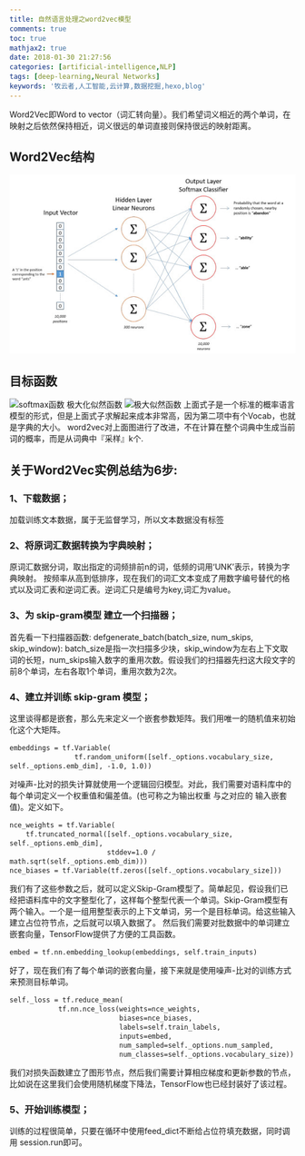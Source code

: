 ```yaml
---
title: 自然语言处理之word2vec模型
comments: true
toc: true
mathjax2: true
date: 2018-01-30 21:27:56
categories: [artificial-intelligence,NLP]
tags: [deep-learning,Neural Networks]
keywords: '牧云者,人工智能,云计算,数据挖掘,hexo,blog'
---
```

Word2Vec即Word to vector（词汇转向量）。我们希望词义相近的两个单词，在映射之后依然保持相近，词义很远的单词直接则保持很远的映射距离。
 <!--more-->
## Word2Vec结构
![skip-gram模型架构](img/model.jpg)

## 目标函数
![softmax函数](/img/softmax.png)
极大化似然函数
![极大似然函数](/img/log-likelihood.png)
上面式子是一个标准的概率语言模型的形式，但是上面式子求解起来成本非常高，因为第二项中有个Vocab，也就是字典的大小。
word2vec对上面图进行了改进，不在计算在整个词典中生成当前词的概率，而是从词典中『采样』k个.


## 关于Word2Vec实例总结为6步:

### 1、下载数据；
加载训练文本数据，属于无监督学习，所以文本数据没有标签

### 2、将原词汇数据转换为字典映射；
原词汇数据分词，取出指定的词频排前n的词，低频的词用‘UNK’表示，转换为字典映射。
按频率从高到低排序，现在我们的词汇文本变成了用数字编号替代的格式以及词汇表和逆词汇表。逆词汇只是编号为key,词汇为value。

### 3、为 skip-gram模型 建立一个扫描器；
首先看一下扫描器函数:
defgenerate_batch(batch_size, num_skips, skip_window):
batch_size是指一次扫描多少块，skip_window为左右上下文取词的长短，num_skips输入数字的重用次数。假设我们的扫描器先扫这大段文字的前8个单词，左右各取1个单词，重用次数为2次。

### 4、建立并训练 skip-gram 模型；
这里谈得都是嵌套，那么先来定义一个嵌套参数矩阵。我们用唯一的随机值来初始化这个大矩阵。
```
embeddings = tf.Variable(
                tf.random_uniform([self._options.vocabulary_size, self._options.emb_dim], -1.0, 1.0))
```
对噪声-比对的损失计算就使用一个逻辑回归模型。对此，我们需要对语料库中的每个单词定义一个权重值和偏差值。(也可称之为输出权重 与之对应的 输入嵌套值)。定义如下。
```
nce_weights = tf.Variable(
    tf.truncated_normal([self._options.vocabulary_size, self._options.emb_dim],
                        stddev=1.0 / math.sqrt(self._options.emb_dim)))
nce_biases = tf.Variable(tf.zeros([self._options.vocabulary_size]))
```
我们有了这些参数之后，就可以定义Skip-Gram模型了。简单起见，假设我们已经把语料库中的文字整型化了，这样每个整型代表一个单词。Skip-Gram模型有两个输入。一个是一组用整型表示的上下文单词，另一个是目标单词。给这些输入建立占位符节点，之后就可以填入数据了。
然后我们需要对批数据中的单词建立嵌套向量，TensorFlow提供了方便的工具函数。
```
embed = tf.nn.embedding_lookup(embeddings, self.train_inputs)
```
好了，现在我们有了每个单词的嵌套向量，接下来就是使用噪声-比对的训练方式来预测目标单词。
```
self._loss = tf.reduce_mean(
            tf.nn.nce_loss(weights=nce_weights,
                           biases=nce_biases,
                           labels=self.train_labels,
                           inputs=embed,
                           num_sampled=self._options.num_sampled,
                           num_classes=self._options.vocabulary_size))

```
我们对损失函数建立了图形节点，然后我们需要计算相应梯度和更新参数的节点，比如说在这里我们会使用随机梯度下降法，TensorFlow也已经封装好了该过程。

### 5、开始训练模型；
训练的过程很简单，只要在循环中使用feed_dict不断给占位符填充数据，同时调用 session.run即可。
